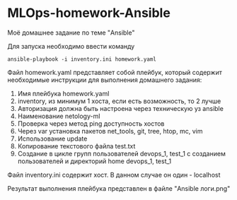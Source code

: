 # MLOps-homework-Ansible
Моё домашнее задание по теме "Ansible"

Для запуска необходимо ввести команду
```
ansible-playbook -i inventory.ini homework.yaml
```

Файл homework.yaml представляет собой плейбук, который содержит необходимые инструкции для выполнения домашнего задания:
1. Имя плейбука homework.yaml
2. inventory, из минимум 1 хоста, если есть возможность, то 2 лучше
3. Авторизация должна быть настроена через техническую уз ansible
4. Наименование netology-ml
5. Проверка через метод ping доступность хостов
6. Через var установка пакетов net_tools, git, tree, htop, mc, vim
7. Использование update
8. Копирование текстового файла test.txt
9. Создание в цикле групп пользователей devops_1, test_1 с созданием пользователей и директорий home devops_1, test_1

Файл inventory.ini содержит хост. В данном случае он один - localhost

Результат выполнения плейбука представлен в файле "Ansible логи.png"
